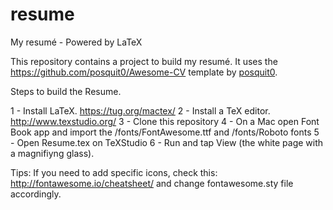 # resume
My resumé - Powered by LaTeX

This repository contains a project to build my resumé. It uses the https://github.com/posquit0/Awesome-CV template by [posquit0](https://github.com/posquit0).

Steps to build the Resume.

1 - Install LaTeX. https://tug.org/mactex/
2 - Install a TeX editor. http://www.texstudio.org/
3 - Clone this repository
4 - On a Mac open Font Book app and import the /fonts/FontAwesome.ttf and /fonts/Roboto fonts
5 - Open Resume.tex on TeXStudio
6 - Run and tap View (the white page with a magnifiyng glass).

Tips:
If you need to add specific icons, check this: http://fontawesome.io/cheatsheet/ and change fontawesome.sty file accordingly.
